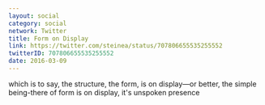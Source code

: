 ```yaml
---
layout: social
category: social
network: Twitter
title: Form on Display
link: https://twitter.com/steinea/status/707806655535255552
twitterID: 707806655535255552
date: 2016-03-09
---
```


which is to say, the structure, the form, is on display—or better, the simple being-there of form is on display, it's unspoken presence
